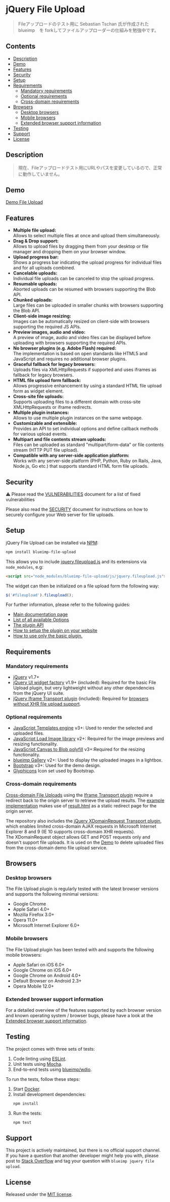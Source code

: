 # jQuery File Upload

> Fileアップロードのテスト用に Sebastian Tschan 氏が作成された　blueimp　を
> forkしてファイルアップローダーの仕組みを勉強中です。

## Contents

- [Description](#description)
- [Demo](#demo)
- [Features](#features)
- [Security](#security)
- [Setup](#setup)
- [Requirements](#requirements)
  - [Mandatory requirements](#mandatory-requirements)
  - [Optional requirements](#optional-requirements)
  - [Cross-domain requirements](#cross-domain-requirements)
- [Browsers](#browsers)
  - [Desktop browsers](#desktop-browsers)
  - [Mobile browsers](#mobile-browsers)
  - [Extended browser support information](#extended-browser-support-information)
- [Testing](#testing)
- [Support](#support)
- [License](#license)

## Description

> 現在、Fileアップロードテスト用にURLやパスを変更しているので、正常に動作していません。


## Demo

[Demo File Upload](https://magaridis.github.io/jQuery-File-Upload/)

## Features

- **Multiple file upload:**  
  Allows to select multiple files at once and upload them simultaneously.
- **Drag & Drop support:**  
  Allows to upload files by dragging them from your desktop or file manager and
  dropping them on your browser window.
- **Upload progress bar:**  
  Shows a progress bar indicating the upload progress for individual files and
  for all uploads combined.
- **Cancelable uploads:**  
  Individual file uploads can be canceled to stop the upload progress.
- **Resumable uploads:**  
  Aborted uploads can be resumed with browsers supporting the Blob API.
- **Chunked uploads:**  
  Large files can be uploaded in smaller chunks with browsers supporting the
  Blob API.
- **Client-side image resizing:**  
  Images can be automatically resized on client-side with browsers supporting
  the required JS APIs.
- **Preview images, audio and video:**  
  A preview of image, audio and video files can be displayed before uploading
  with browsers supporting the required APIs.
- **No browser plugins (e.g. Adobe Flash) required:**  
  The implementation is based on open standards like HTML5 and JavaScript and
  requires no additional browser plugins.
- **Graceful fallback for legacy browsers:**  
  Uploads files via XMLHttpRequests if supported and uses iframes as fallback
  for legacy browsers.
- **HTML file upload form fallback:**  
  Allows progressive enhancement by using a standard HTML file upload form as
  widget element.
- **Cross-site file uploads:**  
  Supports uploading files to a different domain with cross-site XMLHttpRequests
  or iframe redirects.
- **Multiple plugin instances:**  
  Allows to use multiple plugin instances on the same webpage.
- **Customizable and extensible:**  
  Provides an API to set individual options and define callback methods for
  various upload events.
- **Multipart and file contents stream uploads:**  
  Files can be uploaded as standard "multipart/form-data" or file contents
  stream (HTTP PUT file upload).
- **Compatible with any server-side application platform:**  
  Works with any server-side platform (PHP, Python, Ruby on Rails, Java,
  Node.js, Go etc.) that supports standard HTML form file uploads.

## Security

⚠️ Please read the [VULNERABILITIES](VULNERABILITIES.md) document for a list of
fixed vulnerabilities

Please also read the [SECURITY](SECURITY.md) document for instructions on how to
securely configure your Web server for file uploads.

## Setup

jQuery File Upload can be installed via [NPM](https://www.npmjs.com/):

```sh
npm install blueimp-file-upload
```

This allows you to include [jquery.fileupload.js](js/jquery.fileupload.js) and
its extensions via `node_modules`, e.g:

```html
<script src="node_modules/blueimp-file-upload/js/jquery.fileupload.js"></script>
```

The widget can then be initialized on a file upload form the following way:

```js
$('#fileupload').fileupload();
```

For further information, please refer to the following guides:

- [Main documentation page](https://github.com/blueimp/jQuery-File-Upload/wiki)
- [List of all available Options](https://github.com/blueimp/jQuery-File-Upload/wiki/Options)
- [The plugin API](https://github.com/blueimp/jQuery-File-Upload/wiki/API)
- [How to setup the plugin on your website](https://github.com/blueimp/jQuery-File-Upload/wiki/Setup)
- [How to use only the basic plugin.](https://github.com/blueimp/jQuery-File-Upload/wiki/Basic-plugin)

## Requirements

### Mandatory requirements

- [jQuery](https://jquery.com/) v1.7+
- [jQuery UI widget factory](https://api.jqueryui.com/jQuery.widget/) v1.9+
  (included): Required for the basic File Upload plugin, but very lightweight
  without any other dependencies from the jQuery UI suite.
- [jQuery Iframe Transport plugin](https://github.com/blueimp/jQuery-File-Upload/blob/master/js/jquery.iframe-transport.js)
  (included): Required for
  [browsers without XHR file upload support](https://github.com/blueimp/jQuery-File-Upload/wiki/Browser-support).

### Optional requirements

- [JavaScript Templates engine](https://github.com/blueimp/JavaScript-Templates)
  v3+: Used to render the selected and uploaded files.
- [JavaScript Load Image library](https://github.com/blueimp/JavaScript-Load-Image)
  v2+: Required for the image previews and resizing functionality.
- [JavaScript Canvas to Blob polyfill](https://github.com/blueimp/JavaScript-Canvas-to-Blob)
  v3+:Required for the resizing functionality.
- [blueimp Gallery](https://github.com/blueimp/Gallery) v2+: Used to display the
  uploaded images in a lightbox.
- [Bootstrap](https://getbootstrap.com/) v3+: Used for the demo design.
- [Glyphicons](https://glyphicons.com/) Icon set used by Bootstrap.

### Cross-domain requirements

[Cross-domain File Uploads](https://github.com/blueimp/jQuery-File-Upload/wiki/Cross-domain-uploads)
using the
[Iframe Transport plugin](https://github.com/blueimp/jQuery-File-Upload/blob/master/js/jquery.iframe-transport.js)
require a redirect back to the origin server to retrieve the upload results. The
[example implementation](https://github.com/blueimp/jQuery-File-Upload/blob/master/js/main.js)
makes use of
[result.html](https://github.com/blueimp/jQuery-File-Upload/blob/master/cors/result.html)
as a static redirect page for the origin server.

The repository also includes the
[jQuery XDomainRequest Transport plugin](https://github.com/blueimp/jQuery-File-Upload/blob/master/js/cors/jquery.xdr-transport.js),
which enables limited cross-domain AJAX requests in Microsoft Internet Explorer
8 and 9 (IE 10 supports cross-domain XHR requests).  
The XDomainRequest object allows GET and POST requests only and doesn't support
file uploads. It is used on the
[Demo](https://blueimp.github.io/jQuery-File-Upload/) to delete uploaded files
from the cross-domain demo file upload service.

## Browsers

### Desktop browsers

The File Upload plugin is regularly tested with the latest browser versions and
supports the following minimal versions:

- Google Chrome
- Apple Safari 4.0+
- Mozilla Firefox 3.0+
- Opera 11.0+
- Microsoft Internet Explorer 6.0+

### Mobile browsers

The File Upload plugin has been tested with and supports the following mobile
browsers:

- Apple Safari on iOS 6.0+
- Google Chrome on iOS 6.0+
- Google Chrome on Android 4.0+
- Default Browser on Android 2.3+
- Opera Mobile 12.0+

### Extended browser support information

For a detailed overview of the features supported by each browser version and
known operating system / browser bugs, please have a look at the
[Extended browser support information](https://github.com/blueimp/jQuery-File-Upload/wiki/Browser-support).

## Testing

The project comes with three sets of tests:

1. Code linting using [ESLint](https://eslint.org/).
2. Unit tests using [Mocha](https://mochajs.org/).
3. End-to-end tests using [blueimp/wdio](https://github.com/blueimp/wdio).

To run the tests, follow these steps:

1. Start [Docker](https://docs.docker.com/).
2. Install development dependencies:
   ```sh
   npm install
   ```
3. Run the tests:
   ```sh
   npm test
   ```

## Support

This project is actively maintained, but there is no official support channel.  
If you have a question that another developer might help you with, please post
to
[Stack Overflow](https://stackoverflow.com/questions/tagged/blueimp+jquery+file-upload)
and tag your question with `blueimp jquery file upload`.

## License

Released under the [MIT license](https://opensource.org/licenses/MIT).
